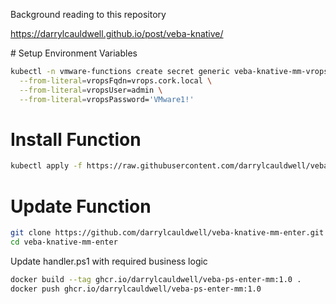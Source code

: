 Background reading to this repository

https://darrylcauldwell.github.io/post/veba-knative/

# Setup Environment Variables

```bash
kubectl -n vmware-functions create secret generic veba-knative-mm-vrops \
  --from-literal=vropsFqdn=vrops.cork.local \
  --from-literal=vropsUser=admin \
  --from-literal=vropsPassword='VMware1!'
```

# Install Function

```bash
kubectl apply -f https://raw.githubusercontent.com/darrylcauldwell/veba-knative-mm-enter/main/veba-knative-mm-enter.yml
```

# Update Function

```bash
git clone https://github.com/darrylcauldwell/veba-knative-mm-enter.git
cd veba-knative-mm-enter
```

Update handler.ps1 with required business logic

```bash
docker build --tag ghcr.io/darrylcauldwell/veba-ps-enter-mm:1.0 .
docker push ghcr.io/darrylcauldwell/veba-ps-enter-mm:1.0
```